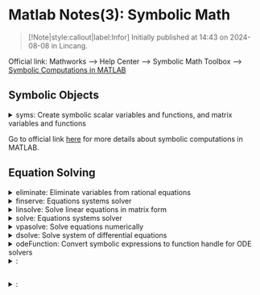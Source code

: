 # Matlab Notes(3): Symbolic Math

> [!Note|style:callout|label:Infor]
Initially published at 14:43 on 2024-08-08 in Lincang.


Official link: Mathworks --> Help Center --> Symbolic Math Toolbox --> [Symbolic Computations in MATLAB](https://www.mathworks.com/help/releases/R2022a/symbolic/symbolic-computations-in-matlab.html)

## Symbolic Objects

<!-- details begin -->
<details>
<summary><span class='Word'>syms</span>: Create symbolic scalar variables and functions, and matrix variables and functions</summary>
<div class="center"><img src="https://imagebank-0.oss-cn-beijing.aliyuncs.com/VS-PicGo/2024-07-23-17-46-55_MatlabNotes(3)-SymbolicMath.jpg"/></div>

```matlab
% Symbolic Variables

    syms a b [1 3]
    syms A [2 4]
    a,b,A
    
    % You can change the naming format of the generated 
    % elements by using a format character vector.
    
    syms 'p_a%d' 'p_b%d' [1 4]
    p_a
    
    % Manage Assumptions for Symbolic Scalar Variables
    
    syms n m integer
    syms z positive rational % rational (有理数)
    syms c [1 3] real
    n,z,c
    
    % check assumptions
    assumptions

% Symbolic Functions
    syms s(t) f(x,y)
    f(x,y) = x^2 + y
    f(1,2)

    syms x
    f(x) = [x x^3; x^2 x^4];
    xVal = [1 2 3; 4 5 6];
    y = f(xVal), y(1), y{1}

% Symbolic Matrix
syms A B [2 3] matrix
A, A + B

MySymObj = syms % List All Symbolic Objects
cellfun(@clear,MySymObj) % Delete All Symbolic Objects
``` 
</details>

Go to official link [here](https://www.mathworks.com/help/releases/R2022a/symbolic/referencelist.html?type=function&s_tid=CRUX_topnav) for more details about symbolic computations in MATLAB.

## Equation Solving

<!-- details begin -->
<details>
<summary><span class='Word'>eliminate</span>: Eliminate variables from rational equations</summary>
<div class="center"><img src="https://imagebank-0.oss-cn-beijing.aliyuncs.com/VS-PicGo/2024-07-23-18-07-06_MatlabNotes(3)-SymbolicMath.png"/></div>

```matlab
% Eliminate the variable x. 
% The result is a symbolic expression that is equal to zero.

syms x y
eqns = [
    x*y/(x-2) + y == 5/(y - x) 
    y-x == 1/(x-1)
    ]
eliminate(eqns,x)

syms z
eqns = [
    x^2 + y-z^2 == 2;
    x - z == y;
    x^2 + y^2-z == 4
    ]
eliminate(eqns, [x y])
eliminate(eqns, [x z])
eliminate(eqns, [y z])
``` 
</details>

<!-- details begin -->
<details>
<summary><span class='Word'>finserve</span>: Equations systems solver</summary>
<div class="center"><img src="https://imagebank-0.oss-cn-beijing.aliyuncs.com/VS-PicGo/2024-07-23-18-10-20_MatlabNotes(3)-SymbolicMath.png"/></div>

```matlab
syms x
f(x) = 1/tan(x);
g(x) = x^2 + log(x) + 1
finverse(f)
finverse(g)

syms u v
h(u,v) = exp(u-2*v)
finverse(h, u)
``` 
</details>

<!-- details begin -->
<details>
<summary><span class='Word'>linsolve</span>: Solve linear equations in matrix form</summary>

`[X,R] = linsolve(A,B)` solves the matrix equation AX = B, and returns the reciprocal of the condition number of A if A is a square matrix. Otherwise, linsolve returns the rank of A.

```matlab
syms a x y z
A = [a 0 0; 0 a 0; 0 0 1];
B = [x; y; z];
[X, R] = linsolve(A, B)

% output: 
X =
 x/a
 y/a
   z
 
R =
1/(max(abs(a), 1)*max(1/abs(a), 1))
``` 
</details>

<!-- details begin -->
<details>
<summary><span class='Word'>solve</span>: Equations systems solver</summary>
<div class="center"><img src="https://imagebank-0.oss-cn-beijing.aliyuncs.com/VS-PicGo/2024-07-24-10-03-32_MatlabNotes(3)-SymbolicMath.jpg"/></div>

```matlab
syms x
eqn = sin(x) == x^2 - 1;
S = solve(eqn,x)

syms u v
eqns = [2*u^2 + v^2 == 0, u^2 - v == 1];
S = solve(eqns,[u v])
solutions = [S.u S.v]

syms u v
eqns = [2*u^2 + v^2 == 0, u - v == 1];
[solv, solu] = solve(eqns,[v u])
solutions = [solv solu]
``` 
</details>

<!-- details begin -->
<details>
<summary><span class='Word'>vpasolve</span>: Solve equations numerically</summary>


```matlab
syms x y
eqns = [
    x*sin(10*x) == y^3; 
    y^2 == exp(-2*x/3)
    ]
[sol_x, sol_y] = vpasolve(eqns, [x,y])

output: 
[x*sin(10*x) == y^3; y^2 == exp(-(2*x)/3)]
vpa("88.90707209659114864849280774681")
vpa("0.00000000000013470479710676694388973703681918")
``` 
</details>

<!-- details begin -->
<details>
<summary><span class='Word'>dsolve</span>: Solve system of differential equations</summary>
<div class="center"><img src="https://imagebank-0.oss-cn-beijing.aliyuncs.com/VS-PicGo/2024-07-24-10-29-46_MatlabNotes(3)-SymbolicMath.png"/></div>

```matlab
syms y(x)
eqn = diff(y) == (x-exp(-x))/(y(x)+exp(y(x)));
S = dsolve(eqn,'Implicit',true)

syms x y
h = exp(y) + y^2/2 == 1 + exp(-x) + x^2/2
fimplicit(h, [-20 20])
``` 
</details>

<!-- details begin -->
<details>
<summary><span class='Word'>odeFunction</span>: Convert symbolic expressions to function handle for ODE solvers</summary>
<div class="center"><img src="https://imagebank-0.oss-cn-beijing.aliyuncs.com/VS-PicGo/2024-07-24-15-58-51_MatlabNotes(3)-SymbolicMath.jpg"/></div>

```matlab
figure

nexttile
    syms y(t);
    eqn = diff(y(t),t,2) == (1-y(t)^2)*diff(y(t),t) - y(t)
    [eqs,vars] = reduceDifferentialOrder(eqn,y(t));
    [M,F] = massMatrixForm(eqs,vars);
    f = M\F
    
    initConditions = [2 0];
    odefun = odeFunction(f,vars);
    ode15s(odefun, [0 20], initConditions)

nexttile
    ode45(odefun, [0 20], initConditions)

nexttile
    syms x(t) y(t)
    eqs = [
        diff(x(t),t)+2*diff(y(t),t) == 0.1*y(t)
        x(t)-y(t) == cos(t)-0.2*t*sin(x(t))
           ]
    vars = [x(t) y(t)];
    [M,F] = massMatrixForm(eqs,vars);
    
    M = odeFunction(M,vars);
    F = odeFunction(F,vars);
    xy0 = [2; 1];    % x(t) and y(t)
    xyp0 = [0; 0.05*xy0(2)];    % derivatives of x(t) and y(t)
    opt = odeset('mass', M, 'RelTol', 10^(-6),...
                   'AbsTol', 10^(-6), 'InitialSlope', xyp0);
    ode15s(F, [0 7], xy0, opt)

nexttile
    ode23t(F, [0 7], xy0, opt)
``` 
</details>

<!-- details begin -->
<details>
<summary><span class='Word'></span>: </summary>


```matlab

``` 
</details>

## 

<!-- details begin -->
<details>
<summary><span class='Word'></span>: </summary>


```matlab

``` 
</details>